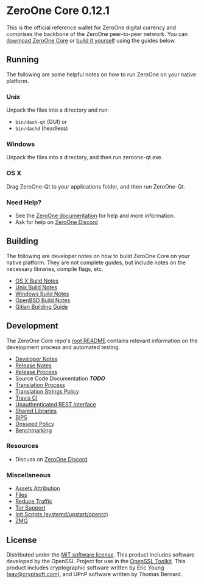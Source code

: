 ZeroOne Core 0.12.1
=====================

This is the official reference wallet for ZeroOne digital currency and comprises the backbone of the ZeroOne peer-to-peer network. You can [download ZeroOne Core](https://www.zeroone.org/downloads/) or [build it yourself](#building) using the guides below.

Running
---------------------
The following are some helpful notes on how to run ZeroOne on your native platform.

### Unix

Unpack the files into a directory and run:

- `bin/dash-qt` (GUI) or
- `bin/dashd` (headless)

### Windows

Unpack the files into a directory, and then run zeroone-qt.exe.

### OS X

Drag ZeroOne-Qt to your applications folder, and then run ZeroOne-Qt.

### Need Help?

* See the [ZeroOne documentation](https://zeroonecoin.atlassian.net/wiki/display/DOC)
for help and more information.
* Ask for help on [ZeroOne Discord](https://discord.gg/PShrdBM)

Building
---------------------
The following are developer notes on how to build ZeroOne Core on your native platform. They are not complete guides, but include notes on the necessary libraries, compile flags, etc.

- [OS X Build Notes](build-osx.md)
- [Unix Build Notes](build-unix.md)
- [Windows Build Notes](build-windows.md)
- [OpenBSD Build Notes](build-openbsd.md)
- [Gitian Building Guide](gitian-building.md)

Development
---------------------
The ZeroOne Core repo's [root README](/README.md) contains relevant information on the development process and automated testing.

- [Developer Notes](developer-notes.md)
- [Release Notes](release-notes.md)
- [Release Process](release-process.md)
- Source Code Documentation ***TODO***
- [Translation Process](translation_process.md)
- [Translation Strings Policy](translation_strings_policy.md)
- [Travis CI](travis-ci.md)
- [Unauthenticated REST Interface](REST-interface.md)
- [Shared Libraries](shared-libraries.md)
- [BIPS](bips.md)
- [Dnsseed Policy](dnsseed-policy.md)
- [Benchmarking](benchmarking.md)

### Resources
* Discuss on [ZeroOne Discord](https://discord.gg/PShrdBM)

### Miscellaneous
- [Assets Attribution](assets-attribution.md)
- [Files](files.md)
- [Reduce Traffic](reduce-traffic.md)
- [Tor Support](tor.md)
- [Init Scripts (systemd/upstart/openrc)](init.md)
- [ZMQ](zmq.md)

License
---------------------
Distributed under the [MIT software license](/COPYING).
This product includes software developed by the OpenSSL Project for use in the [OpenSSL Toolkit](https://www.openssl.org/). This product includes
cryptographic software written by Eric Young ([eay@cryptsoft.com](mailto:eay@cryptsoft.com)), and UPnP software written by Thomas Bernard.
